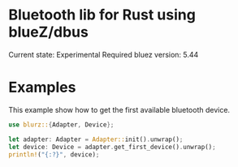 Bluetooth lib for Rust using blueZ/dbus
=======================================

Current state: Experimental
Required bluez version: 5.44

Examples
========
This example show how to get the first available bluetooth device.
``` rust
use blurz::{Adapter, Device};

let adapter: Adapter = Adapter::init().unwrap();
let device: Device = adapter.get_first_device().unwrap();
println!("{:?}", device);
```
